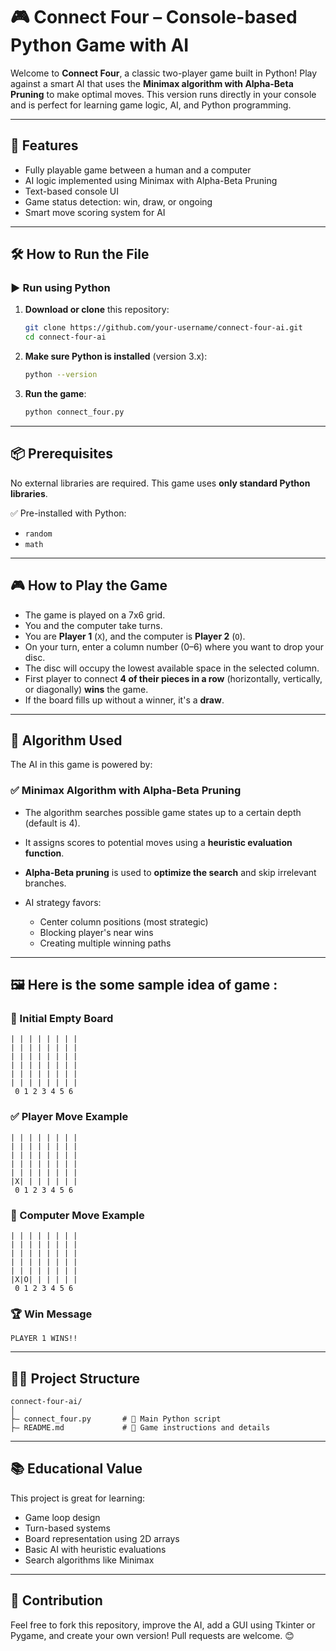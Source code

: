 # 🎮 Connect Four – Console-based Python Game with AI

Welcome to **Connect Four**, a classic two-player game built in Python! Play against a smart AI that uses the **Minimax algorithm with Alpha-Beta Pruning** to make optimal moves. This version runs directly in your console and is perfect for learning game logic, AI, and Python programming.

---

## 📌 Features

* Fully playable game between a human and a computer
* AI logic implemented using Minimax with Alpha-Beta Pruning
* Text-based console UI
* Game status detection: win, draw, or ongoing
* Smart move scoring system for AI

---

## 🛠️ How to Run the File

### ▶️ Run using Python

1. **Download or clone** this repository:

   ```bash
   git clone https://github.com/your-username/connect-four-ai.git
   cd connect-four-ai
   ```

2. **Make sure Python is installed** (version 3.x):

   ```bash
   python --version
   ```

3. **Run the game**:

   ```bash
   python connect_four.py
   ```

---

## 📦 Prerequisites

No external libraries are required. This game uses **only standard Python libraries**.

✅ Pre-installed with Python:

* `random`
* `math`

---

## 🎮 How to Play the Game

* The game is played on a 7x6 grid.
* You and the computer take turns.
* You are **Player 1** (`X`), and the computer is **Player 2** (`O`).
* On your turn, enter a column number (0–6) where you want to drop your disc.
* The disc will occupy the lowest available space in the selected column.
* First player to connect **4 of their pieces in a row** (horizontally, vertically, or diagonally) **wins** the game.
* If the board fills up without a winner, it's a **draw**.

---

## 🧠 Algorithm Used

The AI in this game is powered by:

### ✅ **Minimax Algorithm with Alpha-Beta Pruning**

* The algorithm searches possible game states up to a certain depth (default is 4).
* It assigns scores to potential moves using a **heuristic evaluation function**.
* **Alpha-Beta pruning** is used to **optimize the search** and skip irrelevant branches.
* AI strategy favors:

  * Center column positions (most strategic)
  * Blocking player's near wins
  * Creating multiple winning paths

---

## 🖼️ Here is the some sample idea of game :

### 🧱 Initial Empty Board

```
| | | | | | | |
| | | | | | | |
| | | | | | | |
| | | | | | | |
| | | | | | | |
| | | | | | | |
 0 1 2 3 4 5 6
```

### ✅ Player Move Example

```
| | | | | | | |
| | | | | | | |
| | | | | | | |
| | | | | | | |
| | | | | | | |
|X| | | | | | |
 0 1 2 3 4 5 6
```

### 🤖 Computer Move Example

```
| | | | | | | |
| | | | | | | |
| | | | | | | |
| | | | | | | |
| | | | | | | |
|X|O| | | | | |
 0 1 2 3 4 5 6
```

### 🏆 Win Message

```
PLAYER 1 WINS!!
```

---

## 🧑‍💻 Project Structure

```
connect-four-ai/
│
├— connect_four.py       # 🧠 Main Python script
├— README.md             # 📘 Game instructions and details
```

---

## 📚 Educational Value

This project is great for learning:

* Game loop design
* Turn-based systems
* Board representation using 2D arrays
* Basic AI with heuristic evaluations
* Search algorithms like Minimax

---

## 📣 Contribution

Feel free to fork this repository, improve the AI, add a GUI using Tkinter or Pygame, and create your own version! Pull requests are welcome. 😊


